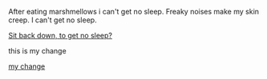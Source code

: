 After eating marshmellows i can't get no sleep. Freaky noises make my
skin creep. I can't get no sleep.

[Sit back down, to get no sleep?](../sleep/marshmallow.md)

this is my change

[my change](mychange.md)